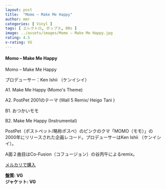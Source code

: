 ```yaml
---
layout: post
title:  "Momo – Make Me Happy"
author: mmr
categories: [ Vinyl ]
tags: [ エレクトロ, ポップス, 00s ]
image: ../assets/images/Momo – Make Me Happy.jpg
rating: 4.5
v-rating: VG
---
```


#### Momo – Make Me Happy

Momo – Make Me Happy

プロデューサー：Ken Ishii （ケンイシイ）

A1. Make Me Happy (Momo's Theme)

A2. PostPet 2001のテーマ (Wall 5 Remix/ Heigo Tani )

B1. おつかいモモ 

B2. Make Me Happy (Instrumental)

PostPet（ポストペット/略称ポスペ）のピンクのクマ「MOMO（モモ）」の2000年にリリースされた企画レコード。プロデューサーはKen Ishii （ケンイシイ）。

A面２曲目はCo-Fusion（コフュージョン）の谷丙午によるremix。

[メルカリで購入](https://jp.mercari.com/item/m95229129822?afid=6142608987)

<div class="mt-4 mb-4 d-flex align-items-center">
<strong class="mr-1">盤質: VG</strong>
</div>
<div class="mt-4 mb-4 d-flex align-items-center">
<strong class="mr-1">ジャケット: VG</strong>
</div>

